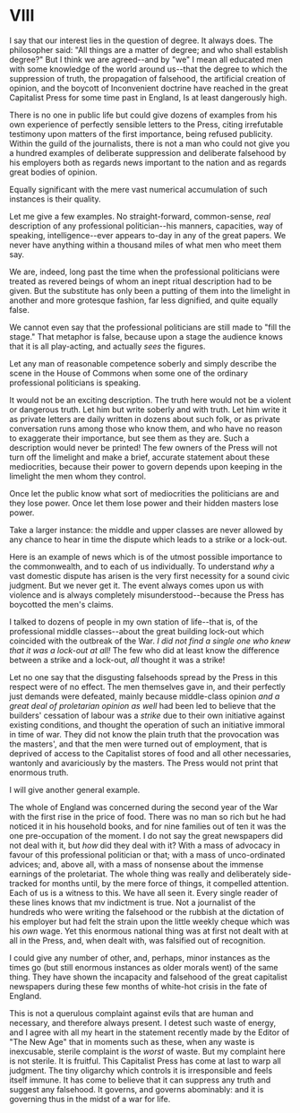 # VIII

I say that our interest lies in the question of degree. It always does. The philosopher said: "All things are a matter of degree; and who shall establish degree?" But I think we are agreed--and by "we" I mean all educated men with some knowledge of the world around us--that the degree to which the suppression of truth, the propagation of falsehood, the artificial creation of opinion, and the boycott of Inconvenient doctrine have reached in the great Capitalist Press for some time past in England, Is at least dangerously high.

There is no one in public life but could give dozens of examples from his own experience of perfectly sensible letters to the Press, citing irrefutable testimony upon matters of the first importance, being refused publicity. Within the guild of the journalists, there is not a man who could not give you a hundred examples of deliberate suppression and deliberate falsehood by his employers both as regards news important to the nation and as regards great bodies of opinion.

Equally significant with the mere vast numerical accumulation of such instances is their quality.

Let me give a few examples. No straight-forward, common-sense, *real* description of any professional politician--his manners, capacities, way of speaking, intelligence--ever appears to-day in any of the great papers. We never have anything within a thousand miles of what men who meet them say.

We are, indeed, long past the time when the professional politicians were treated as revered beings of whom an inept ritual description had to be given. But the substitute has only been a putting of them into the limelight in another and more grotesque fashion, far less dignified, and quite equally false.

We cannot even say that the professional politicians are still made to "fill the stage." That metaphor is false, because upon a stage the audience knows that it is all play-acting, and actually *sees* the figures.

Let any man of reasonable competence soberly and simply describe the scene in the House of Commons when some one of the ordinary professional politicians is speaking.

It would not be an exciting description. The truth here would not be a violent or dangerous truth. Let him but write soberly and with truth. Let him write it as private letters are daily written in dozens about such folk, or as private conversation runs among those who know them, and who have no reason to exaggerate their importance, but see them as they are. Such a description would never be printed! The few owners of the Press will not turn off the limelight and make a brief, accurate statement about these mediocrities, because their power to govern depends upon keeping in the limelight the men whom they control.

Once let the public know what sort of mediocrities the politicians are and they lose power. Once let them lose power and their hidden masters lose power.

Take a larger instance: the middle and upper classes are never allowed by any chance to hear in time the dispute which leads to a strike or a lock-out.

Here is an example of news which is of the utmost possible importance to the commonwealth, and to each of us individually. To understand *why* a vast domestic dispute has arisen is the very first necessity for a sound civic judgment. But we never get it. The event always comes upon us with violence and is always completely misunderstood--because the Press has boycotted the men's claims.

I talked to dozens of people in my own station of life--that is, of the professional middle classes--about the great building lock-out which coincided with the outbreak of the War. *I did not find a single one who knew that it was a lock-out at all!* The few who did at least know the difference between a strike and a lock-out, *all* thought it was a strike!

Let no one say that the disgusting falsehoods spread by the Press in this respect were of no effect. The men themselves gave in, and their perfectly just demands were defeated, mainly because middle-class opinion *and a great deal of proletarian opinion as well* had been led to believe that the builders' cessation of labour was a *strike* due to their own initiative against existing conditions, and thought the operation of such an initiative immoral in time of war. They did not know the plain truth that the provocation was the masters', and that the men were turned out of employment, that is deprived of access to the Capitalist stores of food and all other necessaries, wantonly and avariciously by the masters. The Press would not print that enormous truth.

I will give another general example.

The whole of England was concerned during the second year of the War with the first rise in the price of food. There was no man so rich but he had noticed it in his household books, and for nine families out of ten it was the one pre-occupation of the moment. I do not say the great newspapers did not deal with it, but *how* did they deal with it? With a mass of advocacy in favour of this professional politician or that; with a mass of unco-ordinated advices; and, above all, with a mass of nonsense about the immense earnings of the proletariat. The whole thing was really and deliberately side-tracked for months until, by the mere force of things, it compelled attention. Each of us is a witness to this. We have all seen it. Every single reader of these lines knows that mv indictment is true. Not a journalist of the hundreds who were writing the falsehood or the rubbish at the dictation of his employer but had felt the strain upon the little weekly cheque which was his *own* wage. Yet this enormous national thing was at first not dealt with at all in the Press, and, when dealt with, was falsified out of recognition.

I could give any number of other, and, perhaps, minor instances as the times go (but still enormous instances as older morals went) of the same thing. They have shown the incapacity and falsehood of the great capitalist newspapers during these few months of white-hot crisis in the fate of England.

This is not a querulous complaint against evils that are human and necessary, and therefore always present. I detest such waste of energy, and I agree with all my heart in the statement recently made by the Editor of "The New Age" that in moments such as these, when any waste is inexcusable, sterile complaint is the *worst* of waste. But my complaint here is not sterile. It is fruitful. This Capitalist Press has come at last to warp all judgment. The tiny oligarchy which controls it is irresponsible and feels itself immune. It has come to believe that it can suppress any truth and suggest any falsehood. It governs, and governs abominably: and it is governing thus in the midst of a war for life.
